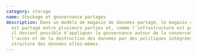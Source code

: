 ```yaml
---
category: storage
name: Stockage et gouvernance partagés
description: Dans un modèle de magasin de données partagé, le magasin de données
  est partagé entre plusieurs parties et, comme l'infrastructure est partagée,
  il devient possible d'appliquer la gouvernance autour de la conservation, de
  l'accès et de la destruction des données par des politiques intégrées à la
  structure des données elles-mêmes.
---
```

